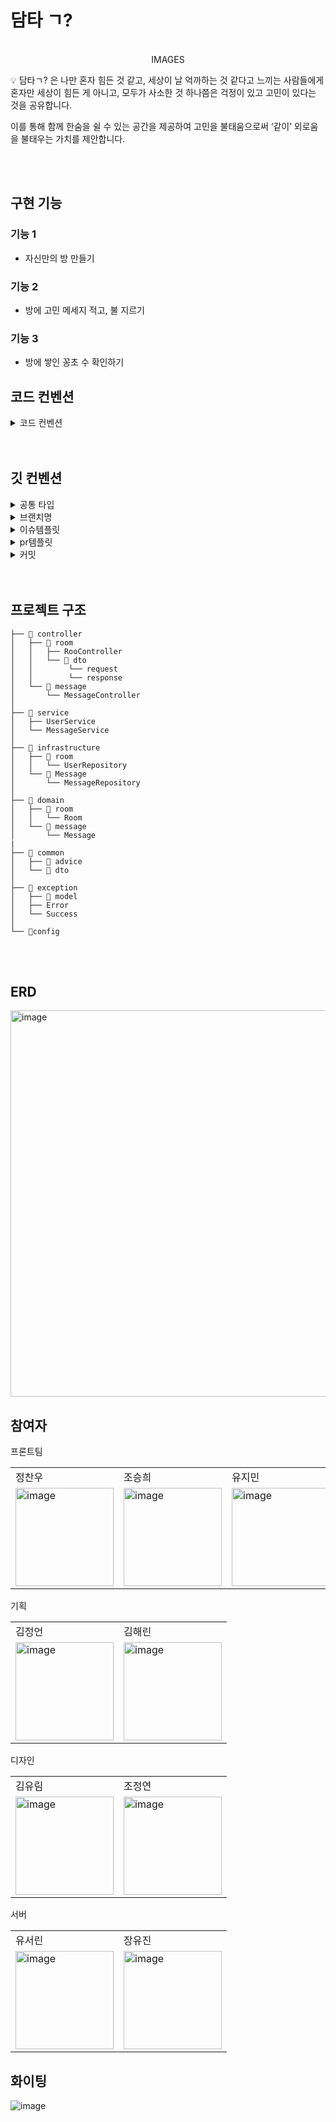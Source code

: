 # 담타 ㄱ?

<p align="center">
<br>
IMAGES
<br>
  
  <aside>
💡 담타ㄱ? 은
나만 혼자 힘든 것 같고, 세상이 날 억까하는 것 같다고 느끼는 사람들에게
혼자만 세상이 힘든 게 아니고, 모두가 사소한 것 하나쯤은 걱정이 있고 고민이 있다는 것을 공유합니다.

이를 통해 함께 한숨을 쉴 수 있는 공간을 제공하여 고민을 불태움으로써 ‘같이’ 외로움을 불태우는 가치를 제안합니다.

</aside>
</p>


  <br><br>
  


## 구현 기능

### 기능 1
  - 자신만의 방 만들기

### 기능 2
  - 방에 고민 메세지 적고, 불 지르기

### 기능 3
  - 방에 쌓인 꽁초 수 확인하기


## 코드 컨벤션
<details>
<summary> 코드 컨벤션 </summary>
<div markdown="1">

- **자바 코드 컨벤션을 지키면서 프로그래밍했는가?**

- **한 메서드에 최소한의 들여쓰기(indent)만 허용했는가?**
    - **최대 depth : 2** 까지만 허용

- **else 예약어를 쓰지 않았는가?**

- **setter 없이 구현했는가?**

- **핵심 로직을 구현하는 도메인 객체에 setter를 쓰지 않고 구현했는가? 단, DTO는 허용한다.**

- **코드 한 줄에 점(.)을 하나만 허용했는가?**

- **메소드의 인자 수를 제한했는가? 4개 이상의 인자는 허용하지 않는다. 3개도 가능하면 줄이기 위해 노력해 본다.**

- **메소드가 한가지 일만 담당하도록 구현했는가?**

- **클래스를 작게 유지하기 위해 노력했는가?**

    메서드당 line을 10까지만 허용

    길이가 길어지면 메서드로 분리


- **매직 넘버 사용을 자제하고** **상수 사용**

- entity에서는 newInstance

- dto에서는 of 생성자 사용

- SuccessType에 CRUE_what_SUCCESS 사용

</details>
  <br><br>

## 깃 컨벤션
<details>
<summary> 공통 타입 </summary>
<div markdown="1">
[feat] : 새로운 기능 추가

[add] : Feat 이외의 부수적인 코드 추가, 라이브러리 추가, 새로운 View나 Activity 생성

[fix] : 잘못된 부분 수정

[chore] : 버전 코드 수정, 패키지 구조 변경, 파일 이동, 가독성이나 변수명, reformat 등

[delete] : 쓸모없는 코드 삭제

[refact] : 내부 로직은 변경 하지 않고 기존의 코드를 개선하는 리팩토링 시

[hotfix] : 해결이 급한 부분 수정

[docs] : README나 WIKI 등의 문서 개정

[merge] : 머지할때
</details>
  
<details>
<summary> 브랜치명 </summary>
<div markdown="1">
  
```
feature/{#이슈번호}-이슈내용

ex)
feature/#11-fix-userList
```
 
</details>
    
<details>
<summary>   이슈템플릿 </summary>
<div markdown="1">
  
```
## 📌 Feature Issue
<!-- 구현할 기능에 대한 내용을 설명해주세요. -->

## 📝 To-do
<!-- 해야 할 일들을 적어주세요. -->

- [ ]
```
  
</details>
  
<details>
<summary>   pr템플릿 </summary>
<div markdown="1">
  
```
## ✒️ 관련 이슈번호

- Closes #

## 🔑 Key Changes

1. 

## 📢 To Reviewers
-
```
  
</details>
  
<details>
<summary> 커밋 </summary>
<div markdown="1">
  
```
{#이슈번호} [type] : 작업 내용

ex)
#11 [add] : 유저 리스트 엔티티 추가
```
  
</details>
    <br><br>
                
## 프로젝트 구조
  ```
├── 📂 controller
│   ├── 📂 room
│   │   ├── RooController
│   │   └── 📂 dto
│   │        └── request
│   │        └── response
│   └── 📂 message
│       └── MessageController
│
├── 📂 service
│   ├── UserService
│   └── MessageService
│
├── 📂 infrastructure
│   ├── 📂 room
│   │   └── UserRepository
│   └── 📂 Message
│       └── MessageRepository
│
├── 📂 domain
│   ├── 📂 room
│   │   └── Room
│   └── 📂 message
│       └── Message
|
├── 📂 common
│   ├── 📂 advice
│   └── 📂 dto
│
├── 📂 exception
│   ├── 📂 model
│   ├── Error
│   └── Success
│
└── 📂config
```
  <br><br>
  
  
## ERD
  
  <img width="618" alt="image" src="https://github.com/SOPKATHON-2/BackEnd/assets/81281190/d988bfd4-7d78-4991-ac71-5b5f525f24dc">

  
## 참여자
프론트팀
<table>
<tr>
  <td>정찬우</td>
  <td>조승희</td>
  <td>유지민</td>
</tr>
<tr>
  <td> <img width="157" alt="image" src="https://github.com/SOPKATHON-2/FrontEnd/assets/91375979/b1b988ff-0044-4126-be40-36c9c63f4303">  </td>
  <td> <img width="157" alt="image" src="https://github.com/SOPKATHON-2/FrontEnd/assets/91375979/b1b988ff-0044-4126-be40-36c9c63f4303">  </td>
  <td> <img width="157" alt="image" src="https://github.com/SOPKATHON-2/FrontEnd/assets/91375979/b1b988ff-0044-4126-be40-36c9c63f4303">  </td>
</tr>
</table>

기획
<table>
<tr>
  <td>김정언</td>
  <td>김해린</td>

</tr>
<tr>
  <td> <img width="157" alt="image" src="https://github.com/SOPKATHON-2/FrontEnd/assets/91375979/2dbeecce-8ead-4693-89d2-2f63e4390965"> </td>
  <td> <img width="157" alt="image" src="https://github.com/SOPKATHON-2/FrontEnd/assets/91375979/5acd154e-41a0-4e06-8e96-7f7c0af74cf2"> </td>
</tr>
</table>

디자인
<table>
<tr>
  <td>김유림</td>
  <td>조정연</td>

</tr>
<tr>
  <td> <img width="157" alt="image" src="https://github.com/SOPKATHON-2/FrontEnd/assets/91375979/64ca9e88-dea5-4616-9e2c-41406fade31b"> </td>
  <td> <img width="157" alt="image" src="https://github.com/SOPKATHON-2/FrontEnd/assets/91375979/b346e1d4-ce7b-45d4-ae2b-ec2af6765645"> </td>
</tr>
</table>

서버
<table>
<tr>
  <td>유서린</td>
  <td>장유진</td>

</tr>
<tr>
  <td> <img width="157" alt="image" src="https://github.com/SOPKATHON-2/FrontEnd/assets/91375979/8e2664a1-73c5-41ef-a77e-66e3ef6bd349"> </td>
  <td><img width="157" alt="image" src="https://github.com/SOPKATHON-2/FrontEnd/assets/91375979/0a63a1b9-376e-462c-9404-d058b7cd7f8c"> </td>
</tr>
</table>
  
  ## 화이팅
![image](https://github.com/SOPKATHON-2/BackEnd/assets/81281190/3396cc48-054d-4e25-9a79-92a54d444d18)

